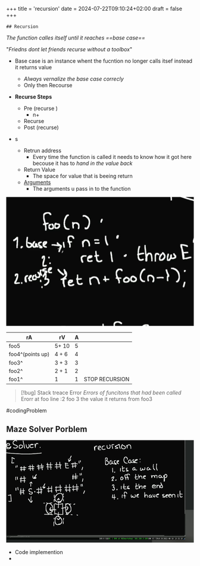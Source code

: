 +++
title = 'recursion'
date = 2024-07-22T09:10:24+02:00
draft = false
+++

    ## Recursion 
*The function calles itself until it reaches ==base case==*



"*Friedns dont let friends recurse  without a toolbox*"


- Base case is an instance whent the fucntion no longer calls itsef instead it returns value 
	- *Always vernalize the base case correcly*
	- Only then Recourse 

- **Recurse Steps**

	- Pre (recurse )
		- n+
	- Recurse 
	- Post (recurse)


- s
	- Retrun address
		- Every time the function is called it needs to know how it got here becouse it has to *hand in the value back* 
	- Return Value 
		- The space for value that is beeing return 
	- [Arguments](/obisdian_ntoes/scriptss/Arguments.md) 
		- The arguments u pass in to the function 

![BaseCaseRecursion_visual.png](/static/BaseCaseRecursion_visual.png)



| rA               | rV  | A   |     |
| ---------------- | --- | --- | --- |
| foo5             | 5+ 10 | 5   |     |
| foo4^(points up) | 4 + 6   | 4   |     |
| foo3^            | 3 + 3    | 3   |     |
| foo2^            | 2 + 1    | 2   |     |
| foo1^            | 1   | 1    | STOP RECURSION     |

>[!bug] Stack treace Error
>	*Errors of funcitons that had been called*
>Erorr at foo line :2 
>foo 3 the value it returns from 
>foo3 


#codingProblem
## Maze Solver Porblem
![MazeSolver_visual.png](/static/MazeSolver_visual.png)
- Code implemention
- 